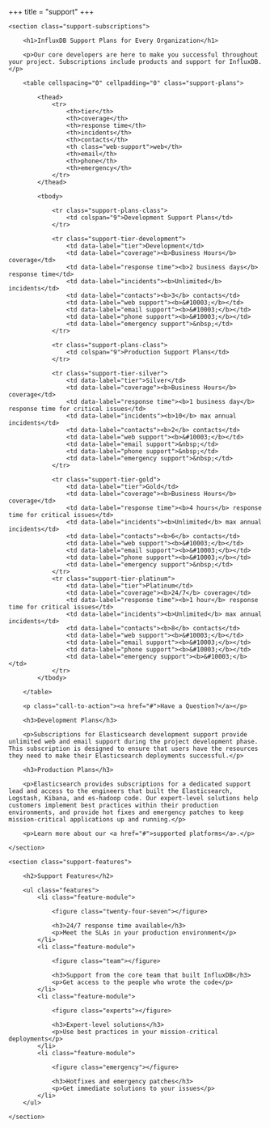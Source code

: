 +++
title = "support"
+++
<article class="article-support">
	
	<section class="support-subscriptions">
	
		<h1>InfluxDB Support Plans for Every Organization</h1>
		
		<p>Our core developers are here to make you successful throughout your project. Subscriptions include products and support for InfluxDB.</p>
		
		<table cellspacing="0" cellpadding="0" class="support-plans">
			
			<thead>
				<tr>
					<th>tier</th>
					<th>coverage</th>
					<th>response time</th>
					<th>incidents</th>
					<th>contacts</th>
					<th class="web-support">web</th>
					<th>email</th>
					<th>phone</th>
					<th>emergency</th>
				</tr>
			</thead>
			
			<tbody>
				
				<tr class="support-plans-class">
					<td colspan="9">Development Support Plans</td>
				</tr>
				
				<tr class="support-tier-development">
					<td data-label="tier">Development</td>
					<td data-label="coverage"><b>Business Hours</b> coverage</td>
					<td data-label="response time"><b>2 business days</b> response time</td>
					<td data-label="incidents"><b>Unlimited</b> incidents</td>
					<td data-label="contacts"><b>3</b> contacts</td>
					<td data-label="web support"><b>&#10003;</b></td>
					<td data-label="email support"><b>&#10003;</b></td>
					<td data-label="phone support"><b>&#10003;</b></td>
					<td data-label="emergency support">&nbsp;</td>
				</tr>
				
				<tr class="support-plans-class">
					<td colspan="9">Production Support Plans</td>
				</tr>
				
				<tr class="support-tier-silver">
					<td data-label="tier">Silver</td>
					<td data-label="coverage"><b>Business Hours</b> coverage</td>
					<td data-label="response time"><b>1 business day</b> response time for critical issues</td>
					<td data-label="incidents"><b>10</b> max annual incidents</td>
					<td data-label="contacts"><b>2</b> contacts</td>
					<td data-label="web support"><b>&#10003;</b></td>
					<td data-label="email support">&nbsp;</td>
					<td data-label="phone support">&nbsp;</td>
					<td data-label="emergency support">&nbsp;</td>
				</tr>
				
				<tr class="support-tier-gold">
					<td data-label="tier">Gold</td>
					<td data-label="coverage"><b>Business Hours</b> coverage</td>
					<td data-label="response time"><b>4 hours</b> response time for critical issues</td>
					<td data-label="incidents"><b>Unlimited</b> max annual incidents</td>
					<td data-label="contacts"><b>6</b> contacts</td>
					<td data-label="web support"><b>&#10003;</b></td>
					<td data-label="email support"><b>&#10003;</b></td>
					<td data-label="phone support"><b>&#10003;</b></td>
					<td data-label="emergency support">&nbsp;</td>
				</tr>
				<tr class="support-tier-platinum">
					<td data-label="tier">Platinum</td>
					<td data-label="coverage"><b>24/7</b> coverage</td>
					<td data-label="response time"><b>1 hour</b> response time for critical issues</td>
					<td data-label="incidents"><b>Unlimited</b> max annual incidents</td>
					<td data-label="contacts"><b>8</b> contacts</td>
					<td data-label="web support"><b>&#10003;</b></td>
					<td data-label="email support"><b>&#10003;</b></td>
					<td data-label="phone support"><b>&#10003;</b></td>
					<td data-label="emergency support"><b>&#10003;</b></td>
				</tr>
			</tbody>
					
		</table>
		
		<p class="call-to-action"><a href="#">Have a Question?</a></p>

		<h3>Development Plans</h3>

		<p>Subscriptions for Elasticsearch development support provide unlimited web and email support during the project development phase. This subscription is designed to ensure that users have the resources they need to make their Elasticsearch deployments successful.</p>

		<h3>Production Plans</h3>

		<p>Elasticsearch provides subscriptions for a dedicated support lead and access to the engineers that built the Elasticsearch, Logstash, Kibana, and es-hadoop code. Our expert-level solutions help customers implement best practices within their production environments, and provide hot fixes and emergency patches to keep mission-critical applications up and running.</p>
		
		<p>Learn more about our <a href="#">supported platforms</a>.</p>
		
	</section>
	
	<section class="support-features">
	
		<h2>Support Features</h2>
	
		<ul class="features">
			<li class="feature-module">
				
				<figure class="twenty-four-seven"></figure>
				
				<h3>24/7 response time available</h3>
				<p>Meet the SLAs in your production environment</p>
			</li>
			<li class="feature-module">
				
				<figure class="team"></figure>
				
				<h3>Support from the core team that built InfluxDB</h3>
				<p>Get access to the people who wrote the code</p>
			</li>
			<li class="feature-module">
				
				<figure class="experts"></figure>
				
				<h3>Expert-level solutions</h3>
				<p>Use best practices in your mission-critical deployments</p>
			</li>
			<li class="feature-module">
				
				<figure class="emergency"></figure>
				
				<h3>Hotfixes and emergency patches</h3>
				<p>Get immediate solutions to your issues</p>
			</li>
		</ul>

	</section>

</article>